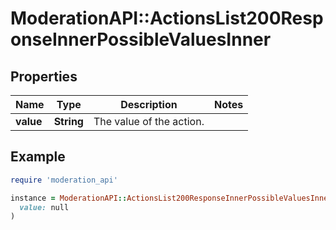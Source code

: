 # ModerationAPI::ActionsList200ResponseInnerPossibleValuesInner

## Properties

| Name | Type | Description | Notes |
| ---- | ---- | ----------- | ----- |
| **value** | **String** | The value of the action. |  |

## Example

```ruby
require 'moderation_api'

instance = ModerationAPI::ActionsList200ResponseInnerPossibleValuesInner.new(
  value: null
)
```

